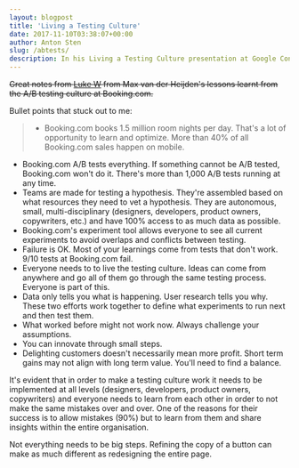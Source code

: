 ```yaml
---
layout: blogpost
title: 'Living a Testing Culture'
date: 2017-11-10T03:38:07+00:00
author: Anton Sten
slug: /abtests/
description: In his Living a Testing Culture presentation at Google Conversions 2017 in Dublin Ireland, Max van der Heijden talked about the A/B testing culture at Booking.com and lessons he learned working within it.
---
```

~~Great notes from [Luke W](https://www.lukew.com/ff/entry.asp?1978) from Max van der Heijden's lessons learnt from the A/B testing culture at Booking.com.~~

Bullet points that stuck out to me:
>- Booking.com books 1.5 million room nights per day. That's a lot of opportunity to learn and optimize. More than 40% of all Booking.com sales happen on mobile.
- Booking.com A/B tests everything. If something cannot be A/B tested, Booking.com won't do it. There's more than 1,000 A/B tests running at any time.
- Teams are made for testing a hypothesis. They're assembled based on what resources they need to vet a hypothesis. They are autonomous, small, multi-disciplinary (designers, developers, product owners, copywriters, etc.) and have 100% access to as much data as possible.
- Booking.com's experiment tool allows everyone to see all current experiments to avoid overlaps and conflicts between testing.
- Failure is OK. Most of your learnings come from tests that don't work. 9/10 tests at Booking.com fail.
- Everyone needs to to live the testing culture. Ideas can come from anywhere and go all of them go through the same testing process. Everyone is part of this.
- Data only tells you what is happening. User research tells you why. These two efforts work together to define what experiments to run next and then test them.
- What worked before might not work now. Always challenge your assumptions.
- You can innovate through small steps.
- Delighting customers doesn't necessarily mean more profit. Short term gains may not align with long term value. You'll need to find a balance.

It's evident that in order to make a testing culture work it needs to be implemented at all levels (designers, developers, product owners, copywriters) and everyone needs to learn from each other in order to not make the same mistakes over and over. One of the reasons for their success is to allow mistakes (90%) but to learn from them and share insights within the entire organisation.

Not everything needs to be big steps. Refining the copy of a button can make as much different as redesigning the entire page.
